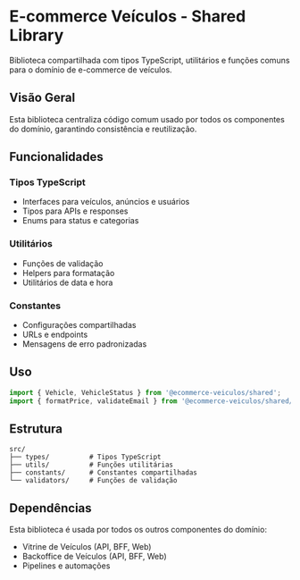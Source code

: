 # E-commerce Veículos - Shared Library

Biblioteca compartilhada com tipos TypeScript, utilitários e funções comuns para o domínio de e-commerce de veículos.

## Visão Geral

Esta biblioteca centraliza código comum usado por todos os componentes do domínio, garantindo consistência e reutilização.

## Funcionalidades

### Tipos TypeScript
- Interfaces para veículos, anúncios e usuários
- Tipos para APIs e responses
- Enums para status e categorias

### Utilitários
- Funções de validação
- Helpers para formatação
- Utilitários de data e hora

### Constantes
- Configurações compartilhadas
- URLs e endpoints
- Mensagens de erro padronizadas

## Uso

```typescript
import { Vehicle, VehicleStatus } from '@ecommerce-veiculos/shared';
import { formatPrice, validateEmail } from '@ecommerce-veiculos/shared/utils';
```

## Estrutura

```
src/
├── types/          # Tipos TypeScript
├── utils/          # Funções utilitárias
├── constants/      # Constantes compartilhadas
└── validators/     # Funções de validação
```

## Dependências

Esta biblioteca é usada por todos os outros componentes do domínio:
- Vitrine de Veículos (API, BFF, Web)
- Backoffice de Veículos (API, BFF, Web)
- Pipelines e automações

